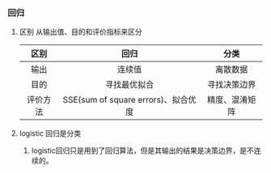 ### 回归

1. 区别
从输出值、目的和评价指标来区分

    | 区别 | 回归 | 分类 |
    | :-: | :-: | :-: |
    | 输出 | 连续值 | 离散数据 |
    | 目的 | 寻找最优拟合 | 寻找决策边界 |
    | 评价方法 | SSE(sum of square errors)、拟合优度 | 精度、混淆矩阵 |
2. logistic 回归是分类
    1. logistic回归只是用到了回归算法，但是其输出的结果是决策边界，是不连续的。